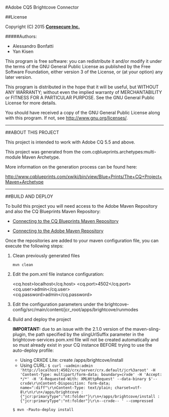 #Adobe CQ5 Brightcove Connector

##License

Copyright (C) 2015 **[Coresecure Inc.](https://www.coresecure.com)**

#####Authors:    
   - Alessandro Bonfatti
   - Yan Kisen

This program is free software: you can redistribute it and/or modify
it under the terms of the GNU General Public License as published by
the Free Software Foundation, either version 3 of the License, or
(at your option) any later version.

This program is distributed in the hope that it will be useful,
but WITHOUT ANY WARRANTY; without even the implied warranty of
MERCHANTABILITY or FITNESS FOR A PARTICULAR PURPOSE.  See the
GNU General Public License for more details.

You should have received a copy of the GNU General Public License
along with this program.  If not, see <http://www.gnu.org/licenses/>.

____________________


##ABOUT THIS PROJECT

This project is intended to work with Adobe CQ 5.5 and above.

This project was generated from the com.cqblueprints.archetypes:multi-module Maven Archetype.

More information on the generation process can be found here:

<http://www.cqblueprints.com/xwiki/bin/view/Blue+Prints/The+CQ+Project+Maven+Archetype>

__________________


##BUILD AND DEPLOY

To build this project you will need access to the Adobe Maven Repository and also the CQ Blueprints Maven
Repository:

   - [Connecting to the CQ Blueprints Maven Repository](http://www.cqblueprints.com/setup/cqmavenrepo.html)

   - [Connecting to the Adobe Maven Repository](http://www.cqblueprints.com/setup/adobemavenrepo.html)

Once the repositories are added to your maven configuration file, you can execute the following steps:

1. Clean previously generated files
     
     `mvn clean`

2. Edit the pom.xml file instance configuration:


    <cq.host>localhost</cq.host>
    <cq.port>4502</cq.port>
    <cq.user>admin</cq.user>    
    <cq.password>admin</cq.password>


3. Edit the configuration parameters under the brightcove-config/src/main/content/jcr_root/apps/brightcove/runmodes

4. Build and deploy the project

   **IMPORTANT:** due to an issue with the 2.1.0 version of the maven-sling-plugin, the path specified by the
   slingUrlSuffix parameter in the brightcove-services pom.xml file will not be created automatically and so must
   already exist in your CQ instance BEFORE trying to use the auto-deploy profile:

   - Using CRXDE Lite: create /apps/brightcove/install
   - Using CURL:
     `$ curl -uadmin:admin 'http://localhost:4502/crx/server/crx.default/jcr%3aroot' -H 'Content-Type: multipart/form-data; boundary=crxde' -H 'Accept: */*' -H 'X-Requested-With: XMLHttpRequest' --data-binary $'--crxde\r\nContent-Disposition: form-data; name=":diff"\r\nContent-Type: text/plain; charset=utf-8\r\n\r\n+/apps/brightcove : {"jcr:primaryType":"nt:folder"}\r\n+/apps/brightcove/install : {"jcr:primaryType":"nt:folder"}\r\n--crxde-- ' --compressed`


   `$ mvn -Pauto-deploy install`





